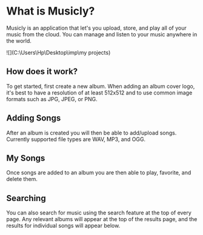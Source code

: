 

# What is Musicly?

Musicly is an application that let's you upload, store, and play all of your music from the cloud. You can  manage and listen to your music  anywhere in the world. 

![](C:\Users\Hp\Desktop\imp\my projects)


## How does it work?

To get started, first create a new album. When adding an album cover logo, it's best to have a resolution of at least 512x512 and to use common image formats such as JPG, JPEG, or PNG.



## Adding Songs

After an album is created you will then be able to add/upload songs. Currently supported file types are WAV, MP3, and OGG.



## My Songs

Once songs are added to an album you are then able to play, favorite, and delete them.



## Searching

You can also search for music using the search feature at the top of every page. Any relevant albums will appear at the top of the results page, and the results for individual songs will appear below. 


